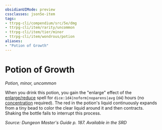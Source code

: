 ```yaml
---
obsidianUIMode: preview
cssclasses: json5e-item
tags:
- ttrpg-cli/compendium/src/5e/dmg
- ttrpg-cli/item/rarity/uncommon
- ttrpg-cli/item/tier/minor
- ttrpg-cli/item/wondrous/potion
aliases: 
- "Potion of Growth"
---
```

# Potion of Growth
*Potion, minor, uncommon*  



When you drink this potion, you gain the "enlarge" effect of the [enlarge/reduce](/3-Mechanics/CLI/Compendium/spells/enlarge-reduce.md) spell for `dice:1d4|noform|noparens|avg` (`d4`) hours (no [concentration](/3-Mechanics/CLI/Rules/conditions.md#Concentration) required). The red in the potion's liquid continuously expands from a tiny bead to color the clear liquid around it and then contracts. Shaking the bottle fails to interrupt this process.

*Source: Dungeon Master's Guide p. 187. Available in the <span title='Systems Reference Document (5.1)'>SRD</span>*